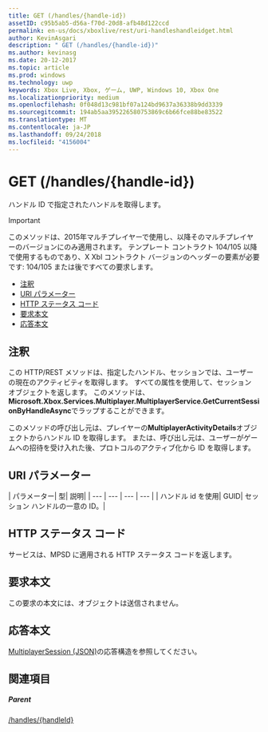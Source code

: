 ```yaml
---
title: GET (/handles/{handle-id})
assetID: c95b5ab5-d56a-f70d-20d8-afb48d122ccd
permalink: en-us/docs/xboxlive/rest/uri-handleshandleidget.html
author: KevinAsgari
description: " GET (/handles/{handle-id})"
ms.author: kevinasg
ms.date: 20-12-2017
ms.topic: article
ms.prod: windows
ms.technology: uwp
keywords: Xbox Live, Xbox, ゲーム, UWP, Windows 10, Xbox One
ms.localizationpriority: medium
ms.openlocfilehash: 0f048d13c981bf07a124bd9637a36338b9dd3339
ms.sourcegitcommit: 194ab5aa395226580753869c6b66fce88be83522
ms.translationtype: MT
ms.contentlocale: ja-JP
ms.lasthandoff: 09/24/2018
ms.locfileid: "4156004"
---
```

# <a name="get-handleshandle-id"></a>GET (/handles/{handle-id})
ハンドル ID で指定されたハンドルを取得します。

> [!IMPORTANT]
> このメソッドは、2015年マルチプレイヤーで使用し、以降そのマルチプレイヤーのバージョンにのみ適用されます。 テンプレート コントラクト 104/105 以降で使用するものであり、X Xbl コントラクト バージョンのヘッダーの要素が必要です: 104/105 または後ですべての要求します。

  * [注釈](#ID4ET)
  * [URI パラメーター](#ID4EDB)
  * [HTTP ステータス コード](#ID4EOB)
  * [要求本文](#ID4EUB)
  * [応答本文](#ID4E5B)

<a id="ID4ET"></a>


## <a name="remarks"></a>注釈

この HTTP/REST メソッドは、指定したハンドル、セッションでは、ユーザーの現在のアクティビティを取得します。 すべての属性を使用して、セッション オブジェクトを返します。 このメソッドは、 **Microsoft.Xbox.Services.Multiplayer.MultiplayerService.GetCurrentSessionByHandleAsync**でラップすることができます。

このメソッドの呼び出し元は、プレイヤーの**MultiplayerActivityDetails**オブジェクトからハンドル ID を取得します。 または、呼び出し元は、ユーザーがゲームへの招待を受け入れた後、プロトコルのアクティブ化から ID を取得します。

<a id="ID4EDB"></a>


## <a name="uri-parameters"></a>URI パラメーター

| パラメーター| 型| 説明|
| --- | --- | --- | --- |
| ハンドル id を使用| GUID| セッション ハンドルの一意の ID。|

<a id="ID4EOB"></a>


## <a name="http-status-codes"></a>HTTP ステータス コード
サービスは、MPSD に適用される HTTP ステータス コードを返します。  
<a id="ID4EUB"></a>


## <a name="request-body"></a>要求本文

この要求の本文には、オブジェクトは送信されません。

<a id="ID4E5B"></a>


## <a name="response-body"></a>応答本文
[MultiplayerSession (JSON)](../../json/json-multiplayersession.md)の応答構造を参照してください。  
<a id="ID4EKC"></a>


## <a name="see-also"></a>関連項目

<a id="ID4EMC"></a>


##### <a name="parent"></a>Parent

[/handles/{handleId}](uri-handleshandleid.md)
